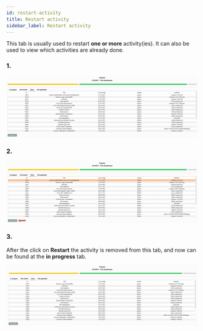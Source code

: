 ```yaml
---
id: restart-activity
title: Restart activity
sidebar_label: Restart activity
---
```


This tab is usually used to restart **one or more** activity(ies). It can also be used to view which activities are already done.

### **1.** 
![img](../../../static/img/burp-extension/management_tab/playbook_tab/done/1.png)

### **2.** 
![img](../../../static/img/burp-extension/management_tab/playbook_tab/done/2.png)

### **3.** 
After the click on **Restart** the activity is removed from this tab, and now can be found at the **in progress** tab.

![img](../../../static/img/burp-extension/management_tab/playbook_tab/done/3.png)
